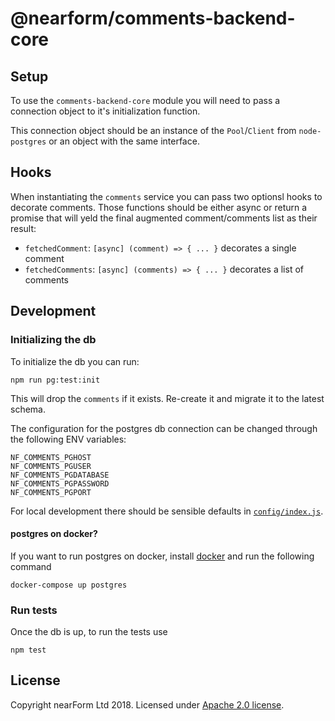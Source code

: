 # @nearform/comments-backend-core

## Setup

To use the `comments-backend-core` module you will need to pass a connection object to it's initialization function.

This connection object should be an instance of the `Pool`/`Client` from `node-postgres` or an object with the same interface.

## Hooks

When instantiating the `comments` service you can pass two optionsl hooks to decorate comments. Those functions should be either async or return a promise that will yeld the final augmented comment/comments list as their result:

- `fetchedComment`: `[async] (comment) => { ... }` decorates a single comment
- `fetchedComments`: `[async] (comments) => { ... }`  decorates a list of comments

## Development

### Initializing the db

To initialize the db you can run:

```
npm run pg:test:init
```

This will drop the `comments` if it exists. Re-create it and migrate it to the latest schema.

The configuration for the postgres db connection can be changed through the following ENV variables:

```
NF_COMMENTS_PGHOST
NF_COMMENTS_PGUSER
NF_COMMENTS_PGDATABASE
NF_COMMENTS_PGPASSWORD
NF_COMMENTS_PGPORT
```

For local development there should be sensible defaults in [`config/index.js`](./config/index.js).

#### postgres on docker?

If you want to run postgres on docker, install [docker](https://docs.docker.com/install/) and run the following command

```
docker-compose up postgres
```

### Run tests

Once the db is up, to run the tests use

```
npm test
```

## License

Copyright nearForm Ltd 2018. Licensed under [Apache 2.0 license][license].

[license]: ./LICENSE.md
